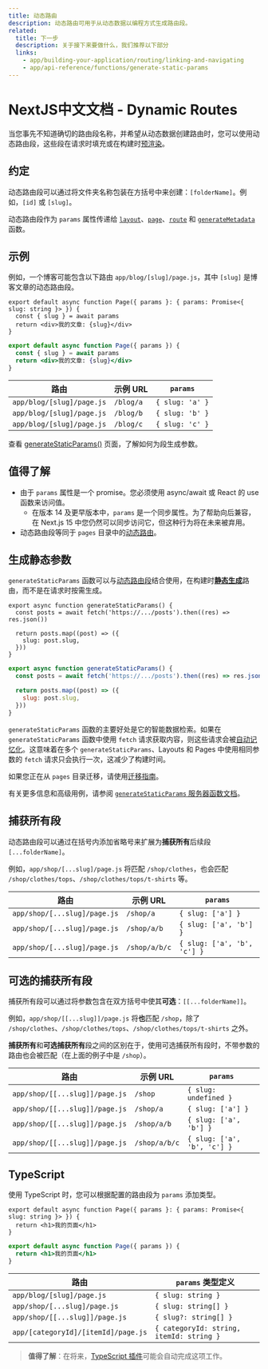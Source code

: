 ```yaml
---
title: 动态路由
description: 动态路由可用于从动态数据以编程方式生成路由段。
related:
  title: 下一步
  description: 关于接下来要做什么，我们推荐以下部分
  links:
    - app/building-your-application/routing/linking-and-navigating
    - app/api-reference/functions/generate-static-params
---
```


# NextJS中文文档 - Dynamic Routes

当您事先不知道确切的路由段名称，并希望从动态数据创建路由时，您可以使用动态路由段，这些段在请求时填充或在构建时[预渲染](#生成静态参数)。

## 约定

动态路由段可以通过将文件夹名称包装在方括号中来创建：`[folderName]`。例如，`[id]` 或 `[slug]`。

动态路由段作为 `params` 属性传递给 [`layout`](/nextjs-cn/app/api-reference/file-conventions/layout)、[`page`](/nextjs-cn/app/api-reference/file-conventions/page)、[`route`](/nextjs-cn/app/building-your-application/routing/route-handlers) 和 [`generateMetadata`](/nextjs-cn/app/api-reference/functions/generate-metadata#generatemetadata-function) 函数。

## 示例

例如，一个博客可能包含以下路由 `app/blog/[slug]/page.js`，其中 `[slug]` 是博客文章的动态路由段。

```tsx switcher
export default async function Page({ params }: { params: Promise<{ slug: string }> }) {
  const { slug } = await params
  return <div>我的文章: {slug}</div>
}
```

```jsx switcher
export default async function Page({ params }) {
  const { slug } = await params
  return <div>我的文章: {slug}</div>
}
```

| 路由                      | 示例 URL  | `params`        |
| ------------------------- | --------- | --------------- |
| `app/blog/[slug]/page.js` | `/blog/a` | `{ slug: 'a' }` |
| `app/blog/[slug]/page.js` | `/blog/b` | `{ slug: 'b' }` |
| `app/blog/[slug]/page.js` | `/blog/c` | `{ slug: 'c' }` |

查看 [generateStaticParams()](#生成静态参数) 页面，了解如何为段生成参数。

## 值得了解

- 由于 `params` 属性是一个 promise。您必须使用 async/await 或 React 的 use 函数来访问值。
  - 在版本 14 及更早版本中，`params` 是一个同步属性。为了帮助向后兼容，在 Next.js 15 中您仍然可以同步访问它，但这种行为将在未来被弃用。
- 动态路由段等同于 `pages` 目录中的[动态路由](/nextjs-cn/pages/building-your-application/routing/dynamic-routes)。

## 生成静态参数

`generateStaticParams` 函数可以与[动态路由段](/nextjs-cn/app/building-your-application/routing/dynamic-routes)结合使用，在构建时[**静态生成**](/nextjs-cn/app/building-your-application/rendering/server-components#static-rendering-default)路由，而不是在请求时按需生成。

```tsx switcher
export async function generateStaticParams() {
  const posts = await fetch('https://.../posts').then((res) => res.json())

  return posts.map((post) => ({
    slug: post.slug,
  }))
}
```

```jsx switcher
export async function generateStaticParams() {
  const posts = await fetch('https://.../posts').then((res) => res.json())

  return posts.map((post) => ({
    slug: post.slug,
  }))
}
```

`generateStaticParams` 函数的主要好处是它的智能数据检索。如果在 `generateStaticParams` 函数中使用 `fetch` 请求获取内容，则这些请求会被[自动记忆化](/nextjs-cn/app/deep-dive/caching#request-memoization)。这意味着在多个 `generateStaticParams`、Layouts 和 Pages 中使用相同参数的 `fetch` 请求只会执行一次，这减少了构建时间。

如果您正在从 `pages` 目录迁移，请使用[迁移指南](/nextjs-cn/app/guides/migrating/app-router-migration#dynamic-paths-getstaticpaths)。

有关更多信息和高级用例，请参阅 [`generateStaticParams` 服务器函数文档](/nextjs-cn/app/api-reference/functions/generate-static-params)。

## 捕获所有段

动态路由段可以通过在括号内添加省略号来扩展为**捕获所有**后续段 `[...folderName]`。

例如，`app/shop/[...slug]/page.js` 将匹配 `/shop/clothes`，也会匹配 `/shop/clothes/tops`、`/shop/clothes/tops/t-shirts` 等。

| 路由                         | 示例 URL      | `params`                    |
| ---------------------------- | ------------- | --------------------------- |
| `app/shop/[...slug]/page.js` | `/shop/a`     | `{ slug: ['a'] }`           |
| `app/shop/[...slug]/page.js` | `/shop/a/b`   | `{ slug: ['a', 'b'] }`      |
| `app/shop/[...slug]/page.js` | `/shop/a/b/c` | `{ slug: ['a', 'b', 'c'] }` |

## 可选的捕获所有段

捕获所有段可以通过将参数包含在双方括号中使其**可选**：`[[...folderName]]`。

例如，`app/shop/[[...slug]]/page.js` 将**也**匹配 `/shop`，除了 `/shop/clothes`、`/shop/clothes/tops`、`/shop/clothes/tops/t-shirts` 之外。

**捕获所有**和**可选捕获所有**段之间的区别在于，使用可选捕获所有段时，不带参数的路由也会被匹配（在上面的例子中是 `/shop`）。

| 路由                           | 示例 URL      | `params`                    |
| ------------------------------ | ------------- | --------------------------- |
| `app/shop/[[...slug]]/page.js` | `/shop`       | `{ slug: undefined }`       |
| `app/shop/[[...slug]]/page.js` | `/shop/a`     | `{ slug: ['a'] }`           |
| `app/shop/[[...slug]]/page.js` | `/shop/a/b`   | `{ slug: ['a', 'b'] }`      |
| `app/shop/[[...slug]]/page.js` | `/shop/a/b/c` | `{ slug: ['a', 'b', 'c'] }` |

## TypeScript

使用 TypeScript 时，您可以根据配置的路由段为 `params` 添加类型。

```tsx switcher
export default async function Page({ params }: { params: Promise<{ slug: string }> }) {
  return <h1>我的页面</h1>
}
```

```jsx switcher
export default async function Page({ params }) {
  return <h1>我的页面</h1>
}
```

| 路由                                | `params` 类型定义                        |
| ----------------------------------- | ---------------------------------------- |
| `app/blog/[slug]/page.js`           | `{ slug: string }`                       |
| `app/shop/[...slug]/page.js`        | `{ slug: string[] }`                     |
| `app/shop/[[...slug]]/page.js`      | `{ slug?: string[] }`                    |
| `app/[categoryId]/[itemId]/page.js` | `{ categoryId: string, itemId: string }` |

> **值得了解**：在将来，[TypeScript 插件](/nextjs-cn/app/api-reference/config/typescript#ide-plugin)可能会自动完成这项工作。
